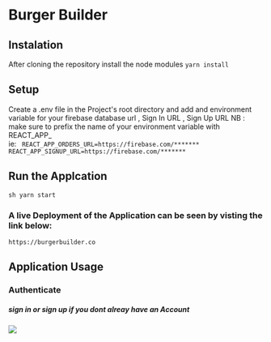 # Burger Builder

## Instalation 
After cloning the repository install the node modules
    `` yarn install `` 
## Setup 
Create a .env file in the Project's root directory and add and environment variable for your firebase database url , Sign In URL , Sign Up URL
NB : make sure to prefix the name of your environment variable with REACT_APP_<url-name>  
ie:
`` REACT_APP_ORDERS_URL=https://firebase.com/*******``
`` REACT_APP_SIGNUP_URL=https://firebase.com/*******``
## Run the Applcation
``sh yarn start ``

### A live Deployment of the Application can be seen by visting the link below:
`` https://burgerbuilder.co ``

## Application Usage 
### Authenticate 
##### sign in or sign up if you dont alreay have an Account
<img src="imgaes/authentication.gif">